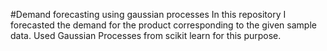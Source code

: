 #Demand forecasting using gaussian processes
In this repository I forecasted the demand for the product corresponding to the given sample data.
Used Gaussian Processes from scikit learn for this purpose.